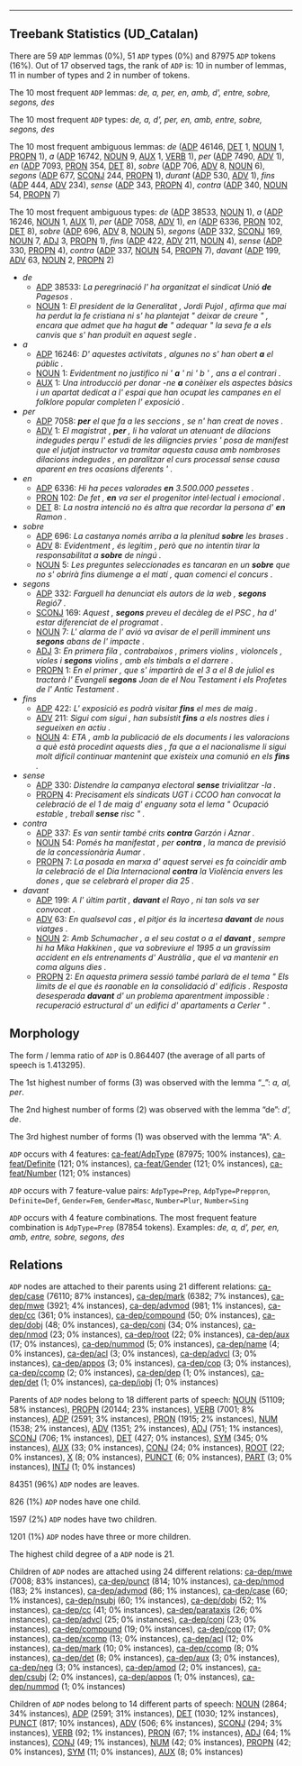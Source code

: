 

--------------------------------------------------------------------------------

## Treebank Statistics (UD_Catalan)

There are 59 `ADP` lemmas (0%), 51 `ADP` types (0%) and 87975 `ADP` tokens (16%).
Out of 17 observed tags, the rank of `ADP` is: 10 in number of lemmas, 11 in number of types and 2 in number of tokens.

The 10 most frequent `ADP` lemmas: <em>de, a, per, en, amb, d', entre, sobre, segons, des</em>

The 10 most frequent `ADP` types:  <em>de, a, d', per, en, amb, entre, sobre, segons, des</em>

The 10 most frequent ambiguous lemmas: <em>de</em> ([ADP]() 46146, [DET]() 1, [NOUN]() 1, [PROPN]() 1), <em>a</em> ([ADP]() 16742, [NOUN]() 9, [AUX]() 1, [VERB]() 1), <em>per</em> ([ADP]() 7490, [ADV]() 1), <em>en</em> ([ADP]() 7093, [PRON]() 354, [DET]() 8), <em>sobre</em> ([ADP]() 706, [ADV]() 8, [NOUN]() 6), <em>segons</em> ([ADP]() 677, [SCONJ]() 244, [PROPN]() 1), <em>durant</em> ([ADP]() 530, [ADV]() 1), <em>fins</em> ([ADP]() 444, [ADV]() 234), <em>sense</em> ([ADP]() 343, [PROPN]() 4), <em>contra</em> ([ADP]() 340, [NOUN]() 54, [PROPN]() 7)

The 10 most frequent ambiguous types:  <em>de</em> ([ADP]() 38533, [NOUN]() 1), <em>a</em> ([ADP]() 16246, [NOUN]() 1, [AUX]() 1), <em>per</em> ([ADP]() 7058, [ADV]() 1), <em>en</em> ([ADP]() 6336, [PRON]() 102, [DET]() 8), <em>sobre</em> ([ADP]() 696, [ADV]() 8, [NOUN]() 5), <em>segons</em> ([ADP]() 332, [SCONJ]() 169, [NOUN]() 7, [ADJ]() 3, [PROPN]() 1), <em>fins</em> ([ADP]() 422, [ADV]() 211, [NOUN]() 4), <em>sense</em> ([ADP]() 330, [PROPN]() 4), <em>contra</em> ([ADP]() 337, [NOUN]() 54, [PROPN]() 7), <em>davant</em> ([ADP]() 199, [ADV]() 63, [NOUN]() 2, [PROPN]() 2)


* <em>de</em>
  * [ADP]() 38533: <em>La peregrinació l' ha organitzat el sindicat Unió <b>de</b> Pagesos .</em>
  * [NOUN]() 1: <em>El president de la Generalitat , Jordi Pujol , afirma que mai ha perdut la fe cristiana ni s' ha plantejat " deixar de creure " , encara que admet que ha hagut <b>de</b> " adequar " la seva fe a els canvis que s' han produït en aquest segle .</em>
* <em>a</em>
  * [ADP]() 16246: <em>D' aquestes activitats , algunes no s' han obert <b>a</b> el públic .</em>
  * [NOUN]() 1: <em>Evidentment no justifico ni ' <b>a</b> ' ni ' b ' , ans a el contrari .</em>
  * [AUX]() 1: <em>Una introducció per donar -ne <b>a</b> conèixer els aspectes bàsics i un apartat dedicat a l' espai que han ocupat les campanes en el folklore popular completen l' exposició .</em>
* <em>per</em>
  * [ADP]() 7058: <em><b>per</b> el que fa a les seccions , se n' han creat de noves .</em>
  * [ADV]() 1: <em>El magistrat , <b>per</b> , li ha valorat un atenuant de dilacions indegudes perqu l' estudi de les diligncies prvies ' posa de manifest que el jutjat instructor va tramitar aquesta causa amb nombroses dilacions indegudes , en paralitzar el curs processal sense causa aparent en tres ocasions diferents ' .</em>
* <em>en</em>
  * [ADP]() 6336: <em>Hi ha peces valorades <b>en</b> 3.500.000 pessetes .</em>
  * [PRON]() 102: <em>De fet , <b>en</b> va ser el progenitor intel·lectual i emocional .</em>
  * [DET]() 8: <em>La nostra intenció no és altra que recordar la persona d' <b>en</b> Ramon .</em>
* <em>sobre</em>
  * [ADP]() 696: <em>La castanya només arriba a la plenitud <b>sobre</b> les brases .</em>
  * [ADV]() 8: <em>Evidentment , és legítim , però que no intentin tirar la responsabilitat a <b>sobre</b> de ningú .</em>
  * [NOUN]() 5: <em>Les preguntes seleccionades es tancaran en un <b>sobre</b> que no s' obrirà fins diumenge a el matí , quan comenci el concurs .</em>
* <em>segons</em>
  * [ADP]() 332: <em>Farguell ha denunciat els autors de la web , <b>segons</b> Regió7 .</em>
  * [SCONJ]() 169: <em>Aquest , <b>segons</b> preveu el decàleg de el PSC , ha d' estar diferenciat de el programat .</em>
  * [NOUN]() 7: <em>L' alarma de l' avió va avisar de el perill imminent uns <b>segons</b> abans de l' impacte .</em>
  * [ADJ]() 3: <em>En primera fila , contrabaixos , primers violins , violoncels , violes i <b>segons</b> violins , amb els timbals a el darrere .</em>
  * [PROPN]() 1: <em>En el primer , que s' impartirà de el 3 a el 8 de juliol es tractarà l' Evangeli <b>segons</b> Joan de el Nou Testament i els Profetes de l' Antic Testament .</em>
* <em>fins</em>
  * [ADP]() 422: <em>L' exposició es podrà visitar <b>fins</b> el mes de maig .</em>
  * [ADV]() 211: <em>Sigui com sigui , han subsistit <b>fins</b> a els nostres dies i segueixen en actiu .</em>
  * [NOUN]() 4: <em>ETA , amb la publicació de els documents i les valoracions a què està procedint aquests dies , fa que a el nacionalisme li sigui molt difícil continuar mantenint que existeix una comunió en els <b>fins</b> .</em>
* <em>sense</em>
  * [ADP]() 330: <em>Distendre la campanya electoral <b>sense</b> trivialitzar -la .</em>
  * [PROPN]() 4: <em>Precisament els sindicats UGT i CCOO han convocat la celebració de el 1 de maig d' enguany sota el lema " Ocupació estable , treball <b>sense</b> risc " .</em>
* <em>contra</em>
  * [ADP]() 337: <em>Es van sentir també crits <b>contra</b> Garzón i Aznar .</em>
  * [NOUN]() 54: <em>Pomés ha manifestat , per <b>contra</b> , la manca de previsió de la concessionària Aumar .</em>
  * [PROPN]() 7: <em>La posada en marxa d' aquest servei es fa coincidir amb la celebració de el Dia Internacional <b>contra</b> la Violència envers les dones , que se celebrarà el proper dia 25 .</em>
* <em>davant</em>
  * [ADP]() 199: <em>A l' últim partit , <b>davant</b> el Rayo , ni tan sols va ser convocat .</em>
  * [ADV]() 63: <em>En qualsevol cas , el pitjor és la incertesa <b>davant</b> de nous viatges .</em>
  * [NOUN]() 2: <em>Amb Schumacher , a el seu costat o a el <b>davant</b> , sempre hi ha Mika Hakkinen , que va sobreviure el 1995 a un gravíssim accident en els entrenaments d' Austràlia , que el va mantenir en coma alguns dies .</em>
  * [PROPN]() 2: <em>En aquesta primera sessió també parlarà de el tema " Els límits de el que és raonable en la consolidació d' edificis . Resposta desesperada <b>davant</b> d' un problema aparentment impossible : recuperació estructural d' un edifici d' apartaments a Cerler " .</em>

## Morphology

The form / lemma ratio of `ADP` is 0.864407 (the average of all parts of speech is 1.413295).

The 1st highest number of forms (3) was observed with the lemma “_”: <em>a, al, per</em>.

The 2nd highest number of forms (2) was observed with the lemma “de”: <em>d', de</em>.

The 3rd highest number of forms (1) was observed with the lemma “A”: <em>A</em>.

`ADP` occurs with 4 features: [ca-feat/AdpType]() (87975; 100% instances), [ca-feat/Definite]() (121; 0% instances), [ca-feat/Gender]() (121; 0% instances), [ca-feat/Number]() (121; 0% instances)

`ADP` occurs with 7 feature-value pairs: `AdpType=Prep`, `AdpType=Preppron`, `Definite=Def`, `Gender=Fem`, `Gender=Masc`, `Number=Plur`, `Number=Sing`

`ADP` occurs with 4 feature combinations.
The most frequent feature combination is `AdpType=Prep` (87854 tokens).
Examples: <em>de, a, d', per, en, amb, entre, sobre, segons, des</em>


## Relations

`ADP` nodes are attached to their parents using 21 different relations: [ca-dep/case]() (76110; 87% instances), [ca-dep/mark]() (6382; 7% instances), [ca-dep/mwe]() (3921; 4% instances), [ca-dep/advmod]() (981; 1% instances), [ca-dep/cc]() (361; 0% instances), [ca-dep/compound]() (50; 0% instances), [ca-dep/dobj]() (48; 0% instances), [ca-dep/conj]() (34; 0% instances), [ca-dep/nmod]() (23; 0% instances), [ca-dep/root]() (22; 0% instances), [ca-dep/aux]() (17; 0% instances), [ca-dep/nummod]() (5; 0% instances), [ca-dep/name]() (4; 0% instances), [ca-dep/acl]() (3; 0% instances), [ca-dep/advcl]() (3; 0% instances), [ca-dep/appos]() (3; 0% instances), [ca-dep/cop]() (3; 0% instances), [ca-dep/ccomp]() (2; 0% instances), [ca-dep/dep]() (1; 0% instances), [ca-dep/det]() (1; 0% instances), [ca-dep/iobj]() (1; 0% instances)

Parents of `ADP` nodes belong to 18 different parts of speech: [NOUN]() (51109; 58% instances), [PROPN]() (20144; 23% instances), [VERB]() (7001; 8% instances), [ADP]() (2591; 3% instances), [PRON]() (1915; 2% instances), [NUM]() (1538; 2% instances), [ADV]() (1351; 2% instances), [ADJ]() (751; 1% instances), [SCONJ]() (706; 1% instances), [DET]() (427; 0% instances), [SYM]() (345; 0% instances), [AUX]() (33; 0% instances), [CONJ]() (24; 0% instances), [ROOT]() (22; 0% instances), [X]() (8; 0% instances), [PUNCT]() (6; 0% instances), [PART]() (3; 0% instances), [INTJ]() (1; 0% instances)

84351 (96%) `ADP` nodes are leaves.

826 (1%) `ADP` nodes have one child.

1597 (2%) `ADP` nodes have two children.

1201 (1%) `ADP` nodes have three or more children.

The highest child degree of a `ADP` node is 21.

Children of `ADP` nodes are attached using 24 different relations: [ca-dep/mwe]() (7008; 83% instances), [ca-dep/punct]() (814; 10% instances), [ca-dep/nmod]() (183; 2% instances), [ca-dep/advmod]() (86; 1% instances), [ca-dep/case]() (60; 1% instances), [ca-dep/nsubj]() (60; 1% instances), [ca-dep/dobj]() (52; 1% instances), [ca-dep/cc]() (41; 0% instances), [ca-dep/parataxis]() (26; 0% instances), [ca-dep/advcl]() (25; 0% instances), [ca-dep/conj]() (23; 0% instances), [ca-dep/compound]() (19; 0% instances), [ca-dep/cop]() (17; 0% instances), [ca-dep/xcomp]() (13; 0% instances), [ca-dep/acl]() (12; 0% instances), [ca-dep/mark]() (10; 0% instances), [ca-dep/ccomp]() (8; 0% instances), [ca-dep/det]() (8; 0% instances), [ca-dep/aux]() (3; 0% instances), [ca-dep/neg]() (3; 0% instances), [ca-dep/amod]() (2; 0% instances), [ca-dep/csubj]() (2; 0% instances), [ca-dep/appos]() (1; 0% instances), [ca-dep/nummod]() (1; 0% instances)

Children of `ADP` nodes belong to 14 different parts of speech: [NOUN]() (2864; 34% instances), [ADP]() (2591; 31% instances), [DET]() (1030; 12% instances), [PUNCT]() (817; 10% instances), [ADV]() (506; 6% instances), [SCONJ]() (294; 3% instances), [VERB]() (92; 1% instances), [PRON]() (67; 1% instances), [ADJ]() (64; 1% instances), [CONJ]() (49; 1% instances), [NUM]() (42; 0% instances), [PROPN]() (42; 0% instances), [SYM]() (11; 0% instances), [AUX]() (8; 0% instances)

